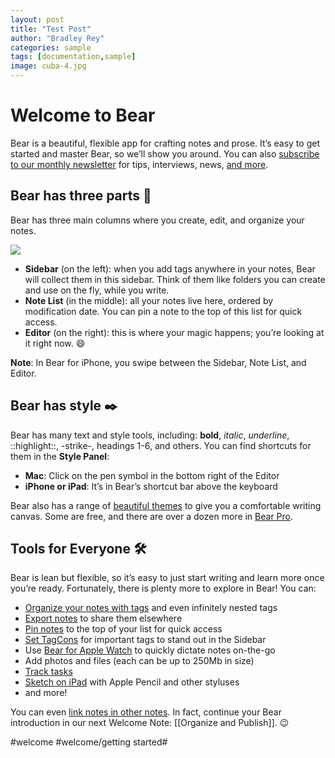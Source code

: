 ```yaml
---
layout: post
title: "Test Post"
author: "Bradley Rey"
categories: sample
tags: [documentation,sample]
image: cuba-4.jpg
---
```


# Welcome to Bear

Bear is a beautiful, flexible app for crafting notes and prose. It’s easy to get started and master Bear, so we’ll show you around. You can also [subscribe to our monthly newsletter](http://eepurl.com/dvs38P) for tips, interviews, news, [and more](https://bear.app/faq/).

## Bear has three parts 🐻
Bear has three main columns where you create, edit, and organize your notes.

![](bradleyrrr.github.io/assets/img/arctic-1.jpg)

* **Sidebar** (on the left): when you add tags anywhere in your notes, Bear will collect them in this sidebar. Think of them like folders you can create and use on the fly, while you write.
* **Note List** (in the middle): all your notes live here, ordered by modification date. You can pin a note to the top of this list for quick access.
* **Editor** (on the right): this is where your magic happens; you’re looking at it right now. 😄

**Note**: In Bear for iPhone, you swipe between the Sidebar, Note List, and Editor.

## Bear has style ✒️
Bear has many text and style tools, including: **bold**, _italic_, _underline_, ::highlight::, -strike-, headings 1-6, and others. You can find shortcuts for them in the **Style Panel**:

* **Mac**: Click on the pen symbol in the bottom right of the Editor
* **iPhone or iPad**: It’s in Bear’s shortcut bar above the keyboard

Bear also has a range of [beautiful themes](bear://x-callback-url/open-themes) to give you a comfortable writing canvas. Some are free, and there are over a dozen more in [Bear Pro](bear://x-callback-url/open-bear-pro).

## Tools for Everyone 🛠
Bear is lean but flexible, so it’s easy to just start writing and learn more once you’re ready. Fortunately, there is plenty more to explore in Bear! You can:

* [Organize your notes with tags](https://blog.bear.app/2017/08/bear-tips-organize-notes-with-tags-and-infinite-nested-tags/) and even infinitely nested tags
* [Export notes](https://blog.bear.app/2017/08/bear-tips-turn-your-notes-into-pdf-jpg-and-more/) to share them elsewhere
* [Pin notes](https://blog.bear.app/2017/09/bear-tips-pin-notes-to-the-top-to-stay-on-task/) to the top of your list for quick access
* [Set TagCons](https://blog.bear.app/2018/08/bear-tips-make-your-important-tags-stand-out-with-tagcons/) for important tags to stand out in the Sidebar
* Use [Bear for Apple Watch](https://bear.app/faq/Bear%20for%20Apple%20Watch%20overview/) to quickly dictate notes on-the-go
* Add photos and files (each can be up to 250Mb in size)
* [Track tasks](https://blog.bear.app/2017/02/bear-tips-check-your-task-progress/)
* [Sketch on iPad](https://bear.app/faq/Attachments/Add%20Sketches%20to%20your%20notes/) with Apple Pencil and other styluses
* and more!

You can even [link notes in other notes](https://blog.bear.app/2017/03/bear-tips-link-notes-for-fun-and-profit/). In fact, continue your Bear introduction in our next Welcome Note: [[Organize and Publish]]. 😉

#welcome #welcome/getting started#
